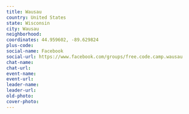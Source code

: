 ```yaml
---
title: Wausau
country: United States
state: Wisconsin
city: Wausau
neighborhood: 
coordinates: 44.959602, -89.629824
plus-code:
social-name: Facebook
social-url: https://www.facebook.com/groups/free.code.camp.wausau
chat-name:
chat-url:
event-name:
event-url:
leader-name:
leader-url:
old-photo: 
cover-photo:
---
```

